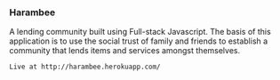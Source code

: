 ### Harambee

A lending community built using Full-stack Javascript. The basis of this application is to use the social trust of family and friends to establish a community that lends items and services amongst themselves.

````
Live at http://harambee.herokuapp.com/
````
